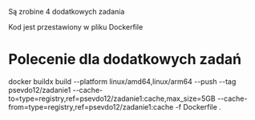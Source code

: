 Są zrobine 4 dodatkowych zadania

Kod jest przestawiony w pliku Dockerfile

# Polecenie dla dodatkowych zadań 
 docker buildx build --platform linux/amd64,linux/arm64 --push --tag psevdo12/zadanie1  --cache-to=type=registry,ref=psevdo12/zadanie1:cache,max_size=5GB --cache-from=type=registry,ref=psevdo12/zadanie1:cache -f Dockerfile .